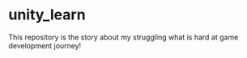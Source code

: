 # unity_learn
This repository is the story about my struggling what is hard at game development journey!
